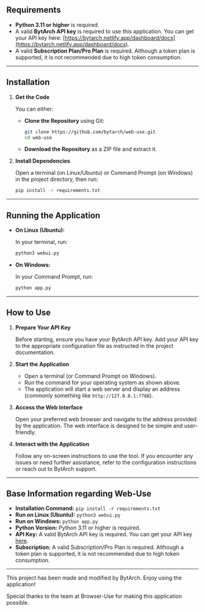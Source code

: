 ## Requirements

- **Python 3.11 or higher** is required.
- A valid **BytArch API key** is required to use this application. You can get your API key here: [https://bytarch.netlify.app/dashboard/docs](https://bytarch.netlify.app/dashboard/docs).
- A valid **Subscription Plan/Pro Plan** is required. Although a token plan is supported, it is not recommended due to high token consumption.

---

## Installation

1. **Get the Code**

   You can either:
   
   - **Clone the Repository** using Git:
     ```bash
     git clone https://github.com/bytarch/web-use.git
     cd web-use
     ```
   - **Download the Repository** as a ZIP file and extract it.

2. **Install Dependencies**

   Open a terminal (on Linux/Ubuntu) or Command Prompt (on Windows) in the project directory, then run:
   ```bash
   pip install -r requirements.txt
   ```

---

## Running the Application

- **On Linux (Ubuntu):**

  In your terminal, run:
  ```bash
  python3 webui.py
  ```

- **On Windows:**

  In your Command Prompt, run:
  ```bash
  python app.py
  ```

---

## How to Use

1. **Prepare Your API Key**

   Before starting, ensure you have your BytArch API key. Add your API key to the appropriate configuration file as instructed in the project documentation.

2. **Start the Application**

   - Open a terminal (or Command Prompt on Windows).
   - Run the command for your operating system as shown above.
   - The application will start a web server and display an address (commonly something like `http://127.0.0.1:7788`).

3. **Access the Web Interface**

   Open your preferred web browser and navigate to the address provided by the application. The web interface is designed to be simple and user-friendly.

4. **Interact with the Application**

   Follow any on-screen instructions to use the tool. If you encounter any issues or need further assistance, refer to the configuration instructions or reach out to BytArch support.

---

## Base Information regarding Web-Use

- **Installation Command:** `pip install -r requirements.txt`
- **Run on Linux (Ubuntu):** `python3 webui.py`
- **Run on Windows:** `python app.py`
- **Python Version:** Python 3.11 or higher is required.
- **API Key:** A valid BytArch API key is required. You can get your API key [here](https://bytarch.netlify.app/dashboard/docs).
- **Subscription:** A valid Subscription/Pro Plan is required. Although a token plan is supported, it is not recommended due to high token consumption.

---

This project has been made and modified by BytArch. Enjoy using the application!

Special thanks to the team at Browser-Use for making this application possible.